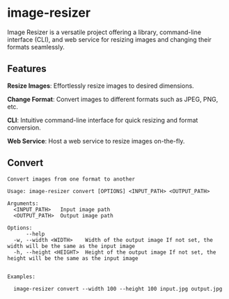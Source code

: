 # image-resizer

Image Resizer is a versatile project offering a library, command-line interface (CLI), and web service for resizing images and changing their formats seamlessly.

## Features

**Resize Images**: Effortlessly resize images to desired dimensions.

**Change Format**: Convert images to different formats such as JPEG, PNG, etc.

**CLI**: Intuitive command-line interface for quick resizing and format conversion.

**Web Service**: Host a web service to resize images on-the-fly.

## Convert

```plaintext
Convert images from one format to another

Usage: image-resizer convert [OPTIONS] <INPUT_PATH> <OUTPUT_PATH>

Arguments:
  <INPUT_PATH>   Input image path
  <OUTPUT_PATH>  Output image path

Options:
      --help             
  -w, --width <WIDTH>    Width of the output image If not set, the width will be the same as the input image
  -h, --height <HEIGHT>  Height of the output image If not set, the height will be the same as the input image


Examples:

  image-resizer convert --width 100 --height 100 input.jpg output.jpg
```